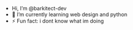- Hi, I’m @barkitect-dev
- 🌱 I’m currently learning web design and python
- ⚡ Fun fact: i dont know what im doing
